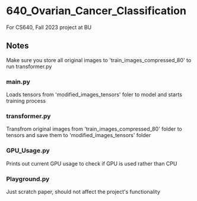 # 640_Ovarian_Cancer_Classification
For CS640, Fall 2023 project at BU

## Notes
Make sure you store all original images to 'train_images_compressed_80' to run transformer.py
### main.py
Loads tensors from 'modified_images_tensors' foler to model and starts training process
### transformer.py
Transfrom original images from 'train_images_compressed_80' folder to tensors and save them to 'modified_images_tensors' folder
### GPU_Usage.py
Prints out current GPU usage to check if GPU is used rather than CPU
### Playground.py
Just scratch paper, should not affect the project's functionality
